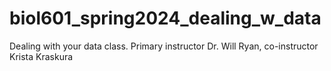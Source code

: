 # biol601_spring2024_dealing_w_data
Dealing with your data class. Primary instructor Dr. Will Ryan, co-instructor Krista Kraskura
